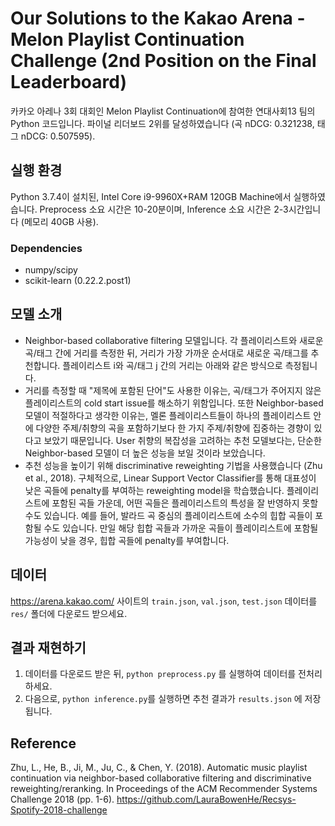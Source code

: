 # Our Solutions to the Kakao Arena - Melon Playlist Continuation Challenge (2nd Position on the Final Leaderboard)

카카오 아레나 3회 대회인 Melon Playlist Continuation에 참여한 연대사회13 팀의 Python 코드입니다. 파이널 리더보드 2위를 달성하였습니다 (곡 nDCG: 0.321238, 태그 nDCG: 0.507595).

## 실행 환경

Python 3.7.4이 설치된, Intel Core i9-9960X+RAM 120GB Machine에서 실행하였습니다. Preprocess 소요 시간은 10-20분이며, Inference 소요 시간은 2-3시간입니다 (메모리 40GB 사용).

### Dependencies

 - numpy/scipy
 - scikit-learn (0.22.2.post1)
 
## 모델 소개

 - Neighbor-based collaborative filtering 모델입니다. 각 플레이리스트와 새로운 곡/태그 간에 거리를 측정한 뒤, 거리가 가장 가까운 순서대로 새로운 곡/태그를 추천합니다. 플레이리스트 i와 곡/태그 j 간의 거리는 아래와 같은 방식으로 측정됩니다.
 - 거리를 측정할 때 "제목에 포함된 단어"도 사용한 이유는, 곡/태그가 주어지지 않은 플레이리스트의 cold start issue를 해소하기 위함입니다. 또한 Neighbor-based 모델이 적절하다고 생각한 이유는, 멜론 플레이리스트들이 하나의 플레이리스트 안에 다양한 주제/취향의 곡을 포함하기보다 한 가지 주제/취향에 집중하는 경향이 있다고 보았기 때문입니다. User 취향의 복잡성을 고려하는 추천 모델보다는, 단순한 Neighbor-based 모델이 더 높은 성능을 보일 것이라 보았습니다. 
 - 추천 성능을 높이기 위해 discriminative reweighting 기법을 사용했습니다 (Zhu et al., 2018). 구체적으로, Linear Support Vector Classifier를 통해 대표성이 낮은 곡들에 penalty를 부여하는 reweighting model을 학습했습니다. 플레이리스트에 포함된 곡들 가운데, 어떤 곡들은 플레이리스트의 특성을 잘 반영하지 못할 수도 있습니다. 예를 들어, 발라드 곡 중심의 플레이리스트에 소수의 힙합 곡들이 포함될 수도 있습니다. 만일 해당 힙합 곡들과 가까운 곡들이 플레이리스트에 포함될 가능성이 낮을 경우, 힙합 곡들에 penalty를 부여합니다.
 
## 데이터

 https://arena.kakao.com/ 사이트의 `train.json`, `val.json`, `test.json` 데이터를 `res/` 폴더에 다운로드 받으세요.

## 결과 재현하기

 1. 데이터를 다운로드 받은 뒤, `python preprocess.py` 를 실행하여 데이터를 전처리하세요. 
 2. 다음으로, `python inference.py`를 실행하면 추천 결과가 `results.json` 에 저장됩니다.

## Reference

Zhu, L., He, B., Ji, M., Ju, C., & Chen, Y. (2018). Automatic music playlist continuation via neighbor-based collaborative filtering and discriminative reweighting/reranking. In Proceedings of the ACM Recommender Systems Challenge 2018 (pp. 1-6). https://github.com/LauraBowenHe/Recsys-Spotify-2018-challenge
